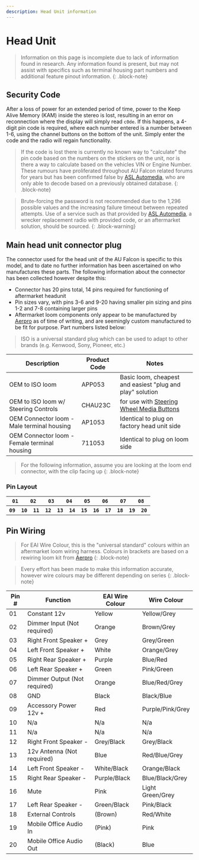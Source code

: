 ```yaml
---
description: Head Unit information
---
```


# Head Unit

> Information on this page is incomplete due to lack of information found in research. Any information found is present, but may not assist with specifics such as terminal housing part numbers and additional feature pinout information.
{: .block-note}

## Security Code

After a loss of power for an extended period of time, power to the Keep Alive Memory (KAM) inside the stereo is lost, resulting in an error on reconnection where the display will simply read `c0de`. If this happens, a 4-digit pin code is required, where each number entered is a number between 1-6, using the channel buttons on the bottom of the unit. Simply enter the code and the radio will regain functionality.

> If the code is lost there is currently no known way to "calculate" the pin code based on the numbers on the stickers on the unit, nor is there a way to calculate based on the vehicles VIN or Engine Number. These rumours have proliferated throughout AU Falcon related forums for years but has been confirmed false by [ASL Automedia](../../Credits.md#special-thanks---information-sharers-and-timesavers), who are only able to decode based on a previously obtained database.
{: .block-note}

> Brute-forcing the password is not recommended due to the 1,296 possible values and the increasing failure timeout between repeated attempts. Use of a service such as that provided by [ASL Automedia](../../Credits.md#special-thanks---information-sharers-and-timesavers), a wrecker replacement radio with provided code, or an aftermarket solution, should be sourced.
{: .block-warning}

## Main head unit connector plug

The connector used for the head unit of the AU Falcon is specific to this model, and to date no further information has been ascertained on who manufactures these parts. The following information about the connector has been collected however despite this:

- Connector has 20 pins total, 14 pins required for functioning of aftermarket headunit
- Pin sizes vary, with pins 3-6 and 9-20 having smaller pin sizing and pins 1-2 and 7-8 containing larger pins
- Aftermarket loom components only appear to be manufactured by [Aerpro](../../Credits.md#sources) as of time of writing, and are seemingly custom manufactured to be fit for purpose. Part numbers listed below:

> ISO is a universal standard plug which can be used to adapt to other brands (e.g. Kenwood, Sony, Pioneer, etc.)

| Description | Product Code | Notes |
| --- | --- | --- |
| OEM to ISO loom | APP053 | Basic loom, cheapest and easiest "plug and play" solution |
| OEM to ISO loom w/ Steering Controls | CHAU23C | for use with [Steering Wheel Media Buttons](../../Electrical/SteeringControls/SteeringControls.md#media-control-side) |
| OEM Connector loom - Male terminal housing | AP1053 | Identical to plug on factory head unit side |
| OEM Connector loom - Female terminal housing | 711053 | Identical to plug on loom side |

> For the following information, assume you are looking at the loom end connector, with the clip facing up
{: .block-note}

### Pin Layout

<table style="text-align:center">
    <tr>
        <th colspan="3"><code>01</code></th>
        <th colspan="3"><code>02</code></th>
        <th colspan="3"><code>03</code></th>
        <th colspan="3"><code>04</code></th>
        <th colspan="3"><code>05</code></th>
        <th colspan="3"><code>06</code></th>
        <th colspan="3"><code>07</code></th>
        <th colspan="3"><code>08</code></th>
    </tr>
    <tr>
        <th colspan="2"><code>09</code></th>
        <th colspan="2"><code>10</code></th>
        <th colspan="2"><code>11</code></th>
        <th colspan="2"><code>12</code></th>
        <th colspan="2"><code>13</code></th>
        <th colspan="2"><code>14</code></th>
        <th colspan="2"><code>15</code></th>
        <th colspan="2"><code>16</code></th>
        <th colspan="2"><code>17</code></th>
        <th colspan="2"><code>18</code></th>
        <th colspan="2"><code>19</code></th>
        <th colspan="2"><code>20</code></th>
    </tr>
</table>

## Pin Wiring

> For EAI Wire Colour, this is the "universal standard" colours within an aftermarket loom wiring harness. Colours in brackets are based on a rewiring loom kit from [Aerpro](../../Credits.md#sources)
{: .block-note}

> Every effort has been made to make this information accurate, however wire colours may be different depending on series
{: .block-note}

| Pin # | Function | EAI Wire Colour | Wire Colour
| --- | --- | --- | -- |
| 01 | Constant 12v | Yellow | Yellow/Grey |
| 02 | Dimmer Input (Not required) | Orange | Brown/Grey |
| 03 | Right Front Speaker + | Grey | Grey/Green |
| 04 | Left Front Speaker + | White | Orange/Grey |
| 05 | Right Rear Speaker + | Purple | Blue/Red |
| 06 | Left Rear Speaker + | Green | Pink/Green |
| 07 | Dimmer Output (Not required) | Orange | Blue/Red/Grey |
| 08 | GND | Black | Black/Blue |
| 09 | Accessory Power 12v + | Red | Purple/Pink/Grey |
| 10 | N/a | N/a | N/a |
| 11 | N/a | N/a | N/a |
| 12 | Right Front Speaker - | Grey/Black | Grey/Black |
| 13 | 12v Antenna (Not required) | Blue | Red/Blue/Grey |
| 14 | Left Front Speaker - | White/Black | Orange/Black |
| 15 | Right Rear Speaker - | Purple/Black | Blue/Black/Grey |
| 16 | Mute | Pink | Light Green/Grey |
| 17 | Left Rear Speaker - | Green/Black | Pink/Black |
| 18 | External Controls | (Brown) | Red/White |
| 19 | Mobile Office Audio In | (Pink) | Pink |
| 20 | Mobile Office Audio Out | (Black) | Blue |